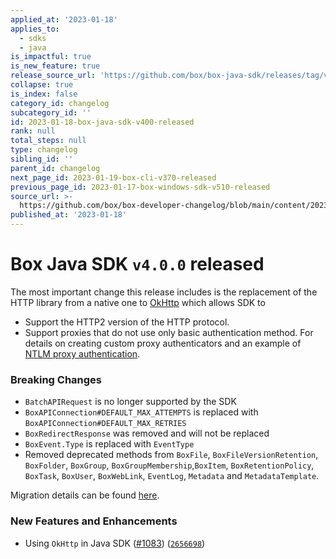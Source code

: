 ```yaml
---
applied_at: '2023-01-18'
applies_to:
  - sdks
  - java
is_impactful: true
is_new_feature: true
release_source_url: 'https://github.com/box/box-java-sdk/releases/tag/v4.0.0'
collapse: true
is_index: false
category_id: changelog
subcategory_id: ''
id: 2023-01-18-box-java-sdk-v400-released
rank: null
total_steps: null
type: changelog
sibling_id: ''
parent_id: changelog
next_page_id: 2023-01-19-box-cli-v370-released
previous_page_id: 2023-01-17-box-windows-sdk-v510-released
source_url: >-
  https://github.com/box/box-developer-changelog/blob/main/content/2023/01-18-box-java-sdk-v400-released.md
published_at: '2023-01-18'
---
```

# Box Java SDK `v4.0.0` released

The most important change this release includes is the replacement of the HTTP library from a native one to
[OkHttp][1] which allows SDK to

* Support the HTTP2 version of the HTTP protocol.
* Support proxies that do not use only basic authentication method. For details on creating custom proxy authenticators and an example of
    [NTLM proxy authentication][2].

### Breaking Changes

* `BatchAPIRequest` is no longer supported by the SDK
* `BoxAPIConnection#DEFAULT_MAX_ATTEMPTS` is replaced with `BoxAPIConnection#DEFAULT_MAX_RETRIES`
* `BoxRedirectResponse` was removed and will not be replaced
* `BoxEvent.Type` is replaced with `EventType`
*  Removed deprecated methods from `BoxFile`, `BoxFileVersionRetention`, `BoxFolder`, `BoxGroup`, `BoxGroupMembership`,`BoxItem`, `BoxRetentionPolicy`, `BoxTask`, `BoxUser`, `BoxWebLink`, `EventLog`, `Metadata` and `MetadataTemplate`.

Migration details can be found [here][3].

### New Features and Enhancements

* Using `OkHttp` in Java SDK ([#1083][4]) ([`2656698`][5])

[1]: https://square.github.io/okhttp/

[2]: https://github.com/box/box-java-sdk/blob/main/doc/configuration.md#example-ntlm-authenticator

[3]: https://github.com/box/box-java-sdk/blob/main/doc/upgrades/3.x.x%20to%204.x.x.md

[4]: https://github.com/box/box-java-sdk/issues/1083

[5]: https://github.com/box/box-java-sdk/commit/265669897100dd8f1757fc2c5f25665da42c2889